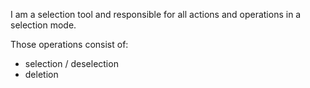 I am a selection tool and responsible for all actions and operations in a selection mode.

Those operations consist of:

 - selection / deselection
 - deletion
